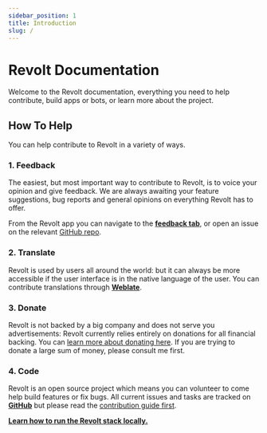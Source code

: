 ```yaml
---
sidebar_position: 1
title: Introduction
slug: /
---
```


# Revolt Documentation

Welcome to the Revolt documentation, everything you need to help contribute, build apps or bots, or learn more about the project.

## How To Help

You can help contribute to Revolt in a variety of ways.

### 1. Feedback

The easiest, but most important way to contribute to Revolt, is to voice your opinion and give feedback.
We are always awaiting your feature suggestions, bug reports and general opinions on everything Revolt has to offer.

From the Revolt app you can navigate to the [**feedback tab**](https://app.revolt.chat/settings/feedback), or open an issue on the relevant [GitHub repo](https://github.com/revoltchat).

### 2. Translate

Revolt is used by users all around the world: but it can always be more accessible if the user interface is in the native language of the user.
You can contribute translations through [**Weblate**](https://weblate.insrt.uk/engage/revolt/).

### 3. Donate

Revolt is not backed by a big company and does not serve you advertisements: Revolt currently relies entirely on donations for all financial backing.
You can [learn more about donating here](https://insrt.uk/donate).
If you are trying to donate a large sum of money, please consult me first.

### 4. Code

Revolt is an open source project which means you can volunteer to come help build features or fix bugs.
All current issues and tasks are tracked on [**GitHub**](https://github.com/revoltchat) but please read the [contribution guide first](https://github.com/revoltchat/revolt/discussions/282#discussion-3777997).

[**Learn how to run the Revolt stack locally.**](/contributing)
